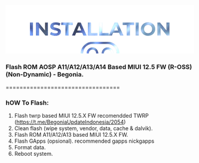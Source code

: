 <img src="https://raw.githubusercontent.com/DroidX-UI-Devices/Official_Devices/13/banners/install.png" />

### Flash ROM AOSP A11/A12/A13/A14 Based MIUI 12.5 FW (R-OSS) (Non-Dynamic) - Begonia.

=================================
### hOW To Flash:
1) Flash twrp based MIUI 12.5.X FW recomendded TWRP (https://t.me/BegoniaUpdateIndonesia/2054)
2) Clean flash (wipe system, vendor, data, cache & dalvik).
3) Flash ROM A11/A12/A13 based MIUI 12.5.X FW.
4) Flash GApps (opsional). recommended gapps nickgapps
5) Format data.
6) Reboot system.
